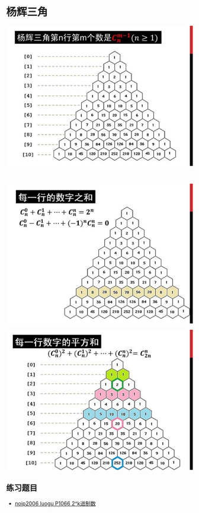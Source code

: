# 杨辉三角

![1](./images/1.jpg)

<br>

![2](./images/2.jpg)
<br>

![3](./images/3.jpg)

## 练习题目

 - [noip2006 luogu P1066 2^k进制数](https://www.luogu.org/problemnew/show/P1066)

